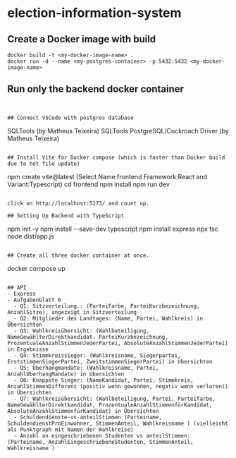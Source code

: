 # election-information-system

## Create a Docker image with build
```
docker build -t <my-docker-image-name> .
docker run -d --name <my-postgres-container> -p 5432:5432 <my-docker-image-name>
```

## Run only the backend docker container
```


## Connect VSCode with postgres database
```
SQLTools (by Matheus Teixeira)
SQLTools PostgreSQL/Cockroach Driver (by Matheus Teixeira)
```

## Install Vite for Docker compose (which is faster than Docker build due to hot file update)
```
npm create vite@latest (Select Name:frontend Framework:React and Variant:Typescript)
cd frontend
npm install
npm run dev
```

click on http://localhost:5173/ and count up.

## Setting Up Backend with TypeScript

```
npm init -y
npm install --save-dev typescript
npm install express
npx tsc
node dist/app.js
```

## Create all three docker container at once.
```
docker compose up
```

## API
- Express
- Aufgabenblatt 6
  - Q1: Sitzverteilung.: (ParteiFarbe, ParteiKurzbezeichnung, AnzahlSitze), angezeigt in Sitzverteilung
  - Q2: Mitglieder des Landtages: (Name, Partei, Wahlkreis) in Übersichten
  - Q3: Wahlkreisübersicht: (Wahlbeteiligung, NameGewählterDirektkandidat, ParteiKurzbezeichnung, ProzentualeAnzahlStimmenJederPartei, AbsoluteAnzahlStimmenJederPartei) in Ergebnisse
  - Q4: Stimmkreissieger: (Wahlkreisname, Siegerpartei, ErststimmenSiegerPartei, ZweitstimmenSiegerPartei) in Übersichten
  - Q5: Überhangmandate: (Wahlkreisname, Partei, AnzahlÜberhangMandate) in Übersichten
  - Q6: Knappste Sieger: (NameKandidat, Partei, Stimmkreis, AnzahlStimmenDifferenz (positiv wenn gewonnen, negativ wenn verloren)) in Übersichten
  - Q7: Wahlkreisübersicht: (Wahlbeteiligung, Partei, Parteifarbe, NameGewählterDirektkandidat, ProzentualeAnzahlStimmenfürKandidat, AbsoluteAnzahlStimmenfürKandidat) in Übersichten
  - Schuldendienste-vs-anteilStimmen (Parteiname, SchuldendienstProEinwohner, StimmenAnteil, Wahlkreisname ) (vielleicht als Punktgraph mit Namen der Wahlkreise)
  - Anzahl an eingeschriebenen Studenten vs anteilStimmen: (Parteiname, AnzahlEingeschriebeneStudenten, StimmenAnteil, Wahlkreisname )